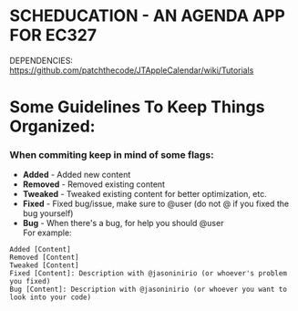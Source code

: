 # SCHEDUCATION - AN AGENDA APP FOR EC327
DEPENDENCIES:\
https://github.com/patchthecode/JTAppleCalendar/wiki/Tutorials


# Some Guidelines To Keep Things Organized:

### When commiting keep in mind of some **flags**:
- **Added** - Added new content
- **Removed** - Removed existing content
- **Tweaked** - Tweaked existing content for better optimization, etc.
- **Fixed** - Fixed bug/issue, make sure to @user (do not @ if you fixed the bug yourself)
- **Bug** - When there's a bug, for help you should @user\
For example:
```
Added [Content]
Removed [Content]
Tweaked [Content]
Fixed [Content]: Description with @jasoninirio (or whoever's problem you fixed)
Bug [Content]: Description with @jasoninirio (or whoever you want to look into your code)
```
